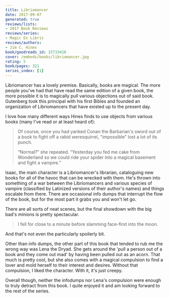 ```yaml
---
title: Libriomancer
date: 2017-09-07
generated: true
reviews/lists:
- 2017 Book Reviews
reviews/series:
- Magic Ex Libris
reviews/authors:
- Jim C. Hines
book/goodreads_id: 15733416
cover: /embeds/books/libriomancer.jpg
rating: 5
book/pages: 321
series_index: [1]
---
```

Libriomancer has a lovely premise. Basically, books are magical. The more people you've had that have read the same edition of a given book, the more possible it is to magically pull various objections out of said book. Gutenberg took this principal with his first Bibles and founded an organization of Libriomancers that have existed up to the present day.  

I love how many different ways Hines finds to use objects from various books (many I've read or at least heard of):  

<!--more-->

> Of course, once you had yanked Conan the Barbarian's sword out of a book to fight off a rabid weresquirrel, "impossible" lost a lot of its punch.
>
> “Normal?” she repeated. “Yesterday you fed me cake from Wonderland so we could ride your spider into a magical basement and fight a vampire.”

Isaac, the main character is a Libriomancer's librarian, cataloguing new books for all of the havoc that can be wrecked with them. He's thrown into something of a war between the Libriomancers and various species of vampire (classified by Latinized versions of their author's names) and things escalate from there. There are occasional info dumps that interrupt the flow of the book, but for the most part it grabs you and won't let go.  

There are all sorts of neat scenes, but the final showdown with the big bad's minions is pretty spectacular.  

> I fell for close to a minute before slamming face-first into the moon.

And that's not even the particularly spoilerly bit.  

Other than info dumps, the other part of this book that tended to rub me the wrong way was Lena the Dryad. She gets around the 'pull a person out of a book and they come out mad' by having been pulled out as an acorn. That much is pretty cool, but she also comes with a magical compulsion to find a lover and mold herself to their interest and desires. Without that compulsion, I liked the character. With it, it's just creepy.  

Overall though, neither the infodumps nor Lena's compulsion were enough to truly detract from this book. I quite enjoyed it and am looking forward to the rest of the series.